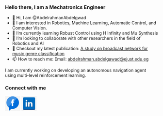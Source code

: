 ### Hello there, I am a Mechatronics Engineer

- 👋 Hi, I am @AbdelrahmanAbdelgwad
- 👀 I am interested in Robotics, Machine Learning, Automatic Control, and Computer Vision.
- 🌱 I’m currently learning Robust Control using H Infinity and Mu Synthesis
- 👯 I’m looking to collaborate with other researchers in the field of Robotics and AI
- 📰 Checkout my latest publication: [A study on broadcast network for music genre classification](https://ieeexplore.ieee.org/abstract/document/9892651)
- 📫 How to reach me: Email: abdelrahman.abdelgawad@ejust.edu.eg

I am currently working on developing an autonomous navigation agent using multi-level reinforcement learning.

### Connect with me
[<img src = "imgs/Facebook-icon-with-flat-design-on-transparent-background-PNG.png" width = 50>](https://www.facebook.com/abdelrahman.omar.355) [<img src = "imgs/Linkedin-logo-transparent-PNG.png" width = 50>](https://www.linkedin.com/in/abdelrahman-abdelgawad-88a24a225/)


<!--
**AbdelrahmanAbdelgwad/AbdelrahmanAbdelgwad** is a ✨ _special_ ✨ repository because its `README.md` (this file) appears on your GitHub profile.

Here are some ideas to get you started:

- 🔭 I’m currently working on ...
- 🌱 I’m currently learning ...
- 👯 I’m looking to collaborate on ...
- 🤔 I’m looking for help with ...
- 💬 Ask me about ...
- 📫 How to reach me: ...
- 😄 Pronouns: ...
- ⚡ Fun fact: ...
-->
